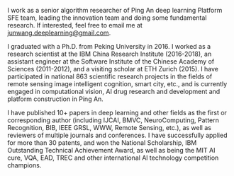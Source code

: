 I work as a senior algorithm researcher of Ping An deep learning Platform SFE team, leading the innovation team and doing some fundamental research. If interested, feel free to email me at [junwang.deeplearning@gmail.com](mailto:junwang.deeplearning@gmail.com).

I graduated with a Ph.D. from Peking University in 2016. I worked as a research scientist at the IBM China Research Institute (2016-2018), an assistant engineer at the Software Institute of the Chinese Academy of Sciences (2011-2012), and a visiting scholar at ETH Zurich (2015). I have participated in national 863 scientific research projects in the fields of remote sensing image intelligent cognition, smart city, etc., and is currently engaged in computational vision, AI drug research and development and platform construction in Ping An. 

I have published 10+ papers in deep learning and other fields as the first or corresponding author (including IJCAI, BMVC, NeuroComputing, Pattern Recognition, BIB, IEEE GRSL, WWW, Remote Sensing, etc.), as well as reviewers of multiple journals and conferences. I have successfully applied for more than 30 patents, and won the National Scholarship, IBM Outstanding Technical Achievement Award, as well as being the MIT AI cure, VQA, EAD, TREC and other international Al technology competition champions.
